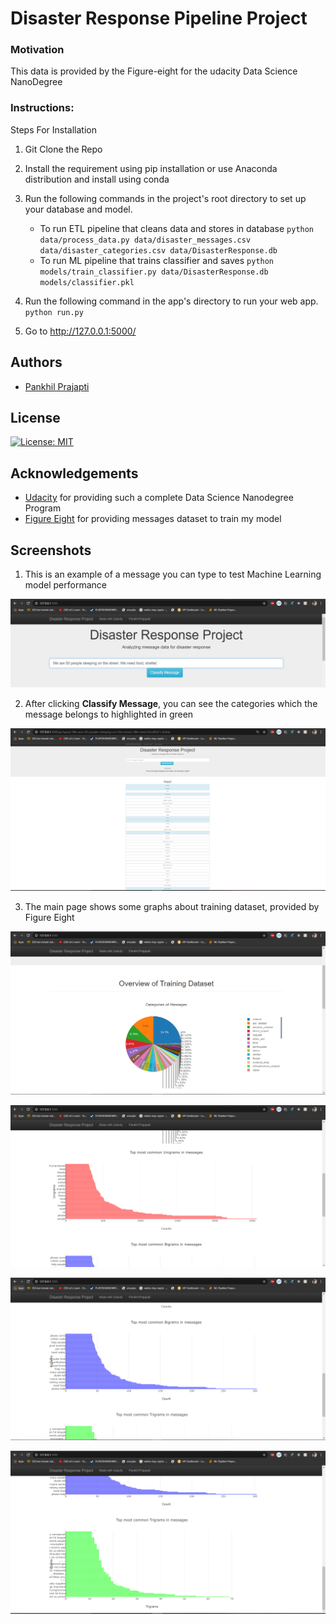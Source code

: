 # Disaster Response Pipeline Project

### Motivation
This data is provided by the Figure-eight for the udacity Data Science NanoDegree 

### Instructions:

Steps For Installation 

1. Git Clone the Repo

2. Install the requirement using pip installation or
use Anaconda distribution and install using conda

3. Run the following commands in the project's root directory to set up your database and model.

    - To run ETL pipeline that cleans data and stores in database
        `python data/process_data.py data/disaster_messages.csv data/disaster_categories.csv data/DisasterResponse.db`
    - To run ML pipeline that trains classifier and saves
        `python models/train_classifier.py data/DisasterResponse.db models/classifier.pkl`

4. Run the following command in the app's directory to run your web app.
    `python run.py`

5. Go to http://127.0.0.1:5000/


<a name="authors"></a>
## Authors

* [Pankhil Prajapti](https://github.com/pankhilprajapati)

<a name="license"></a>
## License
[![License: MIT](https://img.shields.io/badge/License-MIT-yellow.svg)](https://opensource.org/licenses/MIT)

<a name="acknowledgement"></a>
## Acknowledgements

* [Udacity](https://www.udacity.com/) for providing such a complete Data Science Nanodegree Program
* [Figure Eight](https://www.figure-eight.com/) for providing messages dataset to train my model

<a name="screenshots"></a>
## Screenshots

1. This is an example of a message you can type to test Machine Learning model performance

![Sample Input](screenshots/class1.PNG)

2. After clicking **Classify Message**, you can see the categories which the message belongs to highlighted in green

![Sample Output](screenshots/class2.PNG)

3. The main page shows some graphs about training dataset, provided by Figure Eight


![Main Page1](/screenshots/fig1.PNG)

![Main Page2](/screenshots/fig2.PNG)

![Main Page3](/screenshots/fig3.PNG)

![Main Page4](/screenshots/fig4.PNG)


